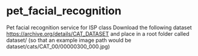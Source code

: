 # pet_facial_recognition
Pet facial recognition service for ISP class
Download the following dataset https://archive.org/details/CAT_DATASET
and place in a root folder called dataset/
(so that an example image path would be dataset/cats/CAT_00/00000300_000.jpg) 

